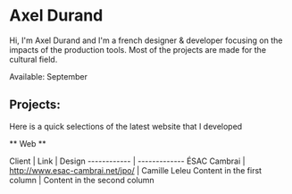 # Axel Durand

Hi, I'm Axel Durand and I'm a french designer & developer focusing on the impacts of the production tools.
Most of the projects are made for the cultural field.

Available: September

## Projects:

Here is a quick selections of the latest website that I developed 

** Web **

Client | Link | Design
------------ | -------------
ÉSAC Cambrai | http://www.esac-cambrai.net/jpo/ | Camille Leleu
Content in the first column | Content in the second column








